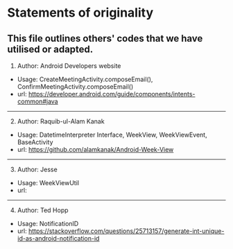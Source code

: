 # Statements of originality
This file outlines others' codes that we have utilised or adapted.
---

1. Author: Android Developers website
- Usage: CreateMeetingActivity.composeEmail(), ConfirmMeetingActivity.composeEmail()
- url: https://developer.android.com/guide/components/intents-common#java
---
2. Author: Raquib-ul-Alam Kanak
- Usage: DatetimeInterpreter Interface, WeekView, WeekViewEvent, BaseActivity
- url: https://github.com/alamkanak/Android-Week-View
---
3. Author: Jesse
- Usage: WeekViewUtil
- url: 
---
4. Author: Ted Hopp
- Usage: NotificationID
- url: https://stackoverflow.com/questions/25713157/generate-int-unique-id-as-android-notification-id
